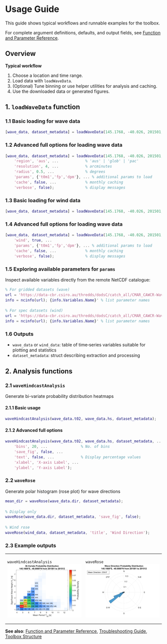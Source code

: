 # Usage Guide

This guide shows typical workflows and runnable examples for the toolbox.

For complete argument definitions, defaults, and output fields, see [Function and Parameter Reference](parameters.md).

## Overview

**Typical workflow**

1. Choose a location and time range.
2. Load data with `loadWaveData`.
3. (Optional) Tune binning or use helper utilities for analysis and caching.
4. Use the downloaded data or generated figures.

## 1. `loadWaveData` function

### 1.1 Basic loading for wave data

```matlab
[wave_data, dataset_metadata] = loadWaveData(145.1768, -40.026, 201501, 201512);
```

### 1.2 Advanced full options for loading wave data

```matlab
[wave_data, dataset_metadata] = loadWaveData(145.1768, -40.026, 201501, 201512, ...
    'region', 'aus', ...            % 'aus' | 'glob' | 'pac'
    'resolution', 4, ...            % arcminutes
    'radius', 0.5, ...              % degrees
    'params', {'t0m1','fp','dpm'}, ... % additional params to load
    'cache', false, ...             % monthly caching
    'verbose', false);              % display messages
```

### 1.3 Basic loading for wind data

```matlab
[wave_data, dataset_metadata] = loadWaveData(145.1768, -40.026, 201501, 201512, 'wind', true);
```

### 1.4 Advanced full options for loading wave data

```matlab
[wave_data, dataset_metadata] = loadWaveData(145.1768, -40.026, 201501, 201512, ...
    'wind', true, ...
    'params', {'t0m1','fp','dpm'}, ... % additional params to load
    'cache', false, ...             % monthly caching
    'verbose', false);              % display messages
```

### 1.5 Exploring available parameters for `params`

Inspect available variables directly from the remote NetCDF catalogue:

```matlab
% For gridded datasets (wave)
url = 'https://data-cbr.csiro.au/thredds/dodsC/catch_all/CMAR_CAWCR-Wave_archive/CAWCR_Wave_Hindcast_aggregate/gridded/ww3.aus_4m.202508.nc';
info = ncinfo(url); {info.Variables.Name}' % list parameter names

% For spec datasets (wind)
url = 'https://data-cbr.csiro.au/thredds/dodsC/catch_all/CMAR_CAWCR-Wave_archive/CAWCR_Wave_Hindcast_aggregate/spec/ww3.202508_spec.nc';
info = ncinfo(url); {info.Variables.Name}' % list parameter names
```

### 1.6 Outputs

- `wave_data` or `wind_data`: table of time‑series variables suitable for plotting and statistics
- `dataset_metadata`: struct describing extraction and processing

## 2. Analysis functions

### 2.1 `waveHindcastAnalysis`

Generate bi-variate probability distribution heatmaps

#### 2.1.1 Basic usage

```matlab
waveHindcastAnalysis(wave_data.t02, wave_data.hs, dataset_metadata);
```

#### 2.1.2 Advanced full options

```matlab
waveHindcastAnalysis(wave_data.t02, wave_data.hs, dataset_metadata, ...
    'bins', 20, ...               % No. of bins
    'save_fig', false, ...
    'text', false, ...            % Display percentage values
    'xlabel', 'X-axis Label', ...
    'ylabel', 'Y-axis Label');
```

### 2.2 `waveRose`

Generate polar histogram (rose plot) for wave directions

```matlab
mean_dir = waveRose(wave_data.dir, dataset_metadata);

% Display only
waveRose(wave_data.dir, dataset_metadata, 'save_fig', false);

% Wind rose
waveRose(wind_data, dataset_metadata, 'title', 'Wind Direction');
```

### 2.3 Example outputs

<table>
<tr>
<td width="50%">

`waveHindcastAnalysis`
![Bi-Variate Probability Distribution](figures/biVariate_201501_201512_145.1668E_-40.0000N.png)

</td>
<td width="50%">

`waveRose`
![Wave Rose](figures/waveRose_201501_201512_145.1668E_-40.0000N.png)

</td>
</tr>
</table>

**See also**: [Function and Parameter Reference](parameters.md), [Troubleshooting Guide](troubleshooting.md), [Toolbox Structure](structure.md)
